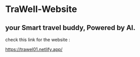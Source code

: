 # TraWell-Website
## your Smart travel buddy, Powered by AI.
check this link for the website :

https://trawel01.netlify.app/
